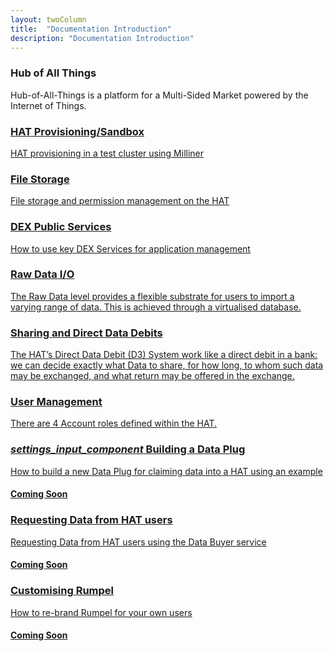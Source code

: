 ```yaml
---
layout: twoColumn
title:  "Documentation Introduction"
description: "Documentation Introduction"
---
```


<nav class="grid-nav">
    <div class="icon-logo-hat-large grid-nav__item grid-nav__item--large">
        <h3>Hub of All Things</h3>
        <p>Hub-of-All-Things is a platform for a Multi-Sided Market powered by the Internet of Things.</p>
    </div>
    <a href="/guides/provisioning" class="icon-logo-milliner grid-nav__item">
        <h3>HAT Provisioning/Sandbox</h3>
        <p>HAT provisioning in a test cluster using Milliner</p>
    </a>
    <a href="/guides/file-storage" class="icon-logo-hat grid-nav__item">
        <h3>File Storage</h3>
        <p>File storage and permission management on the HAT</p>
    </a>
    <a href="/guides/dex" class="icon-logo-dex grid-nav__item">
        <h3>DEX Public Services</h3>
        <p>How to use key DEX Services for application management</p>
    </a>
    <a href="/documentation/raw_data_input_and_output.html" class="icon-logo-hat grid-nav__item">
        <h3>Raw Data I/O</h3>
        <p>The Raw Data level provides a flexible substrate for users to import a varying range of data. This is achieved through a virtualised database.</p>
    </a>
    <a href="/documentation/sharing_and_direct_data_debits.html" class="icon-logo-hat grid-nav__item">
        <h3>Sharing and Direct Data Debits</h3>
        <p>The HAT’s Direct Data Debit (D3) System work like a direct debit in a bank: we can decide exactly what Data to share, for how long, to whom such data may be exchanged, and what return may be offered in the exchange.</p>
    </a>
    <a href="/documentation/user_management.html" class="icon-logo-hat grid-nav__item">
        <h3>User Management</h3>
        <p>There are 4 Account roles defined within the HAT.</p>
    </a>
    <a href="" class="grid-nav__item">
        <h3><i class="material-icons">settings_input_component</i> Building a Data Plug</h3>
        <p>How to build a new Data Plug for claiming data into a HAT using an example</p>
        <h4>Coming Soon</h4>
    </a>
    <a href="" class="icon-logo-databuyer grid-nav__item">
        <h3>Requesting Data from HAT users</h3>
        <p>Requesting Data from HAT users using the Data Buyer service</p>
        <h4>Coming Soon</h4>
    </a>
    <a href="" class="icon-logo-rumpel grid-nav__item">
        <h3>Customising Rumpel</h3>
        <p>How to re-brand Rumpel for your own users</p>
        <h4>Coming Soon</h4>
    </a>

    
    
</nav>

